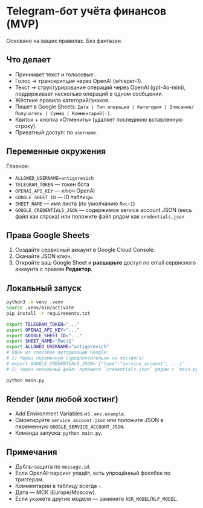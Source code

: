 # Telegram-бот учёта финансов (MVP)

Основано на ваших правилах. Без фантазии.

## Что делает
- Принимает текст и голосовые.
- Голос → транскрипция через OpenAI (whisper-1).
- Текст → структурирование операций через OpenAI (gpt-4o-mini), поддерживает несколько операций в одном сообщении.
- Жёсткие правила категорий/знаков.
- Пишет в Google Sheets: `Дата | Тип операции | Категория | Описание/Получатель | Сумма | Комментарий(-)`.
- Квиток + кнопка «Отменить» (удаляет последнюю вставленную строку).
- Приватный доступ: по `username`.

## Переменные окружения
Главное:
- `ALLOWED_USERNAME=antigorevich`
- `TELEGRAM_TOKEN` — токен бота
- `OPENAI_API_KEY` — ключ OpenAI
- `GOOGLE_SHEET_ID` — ID таблицы
- `SHEET_NAME` — имя листа (по умолчанию `Лист1`)
- `GOOGLE_CREDENTIALS_JSON` — содержимое service account JSON (весь файл как строка) или положите файл рядом как `credentials.json`

## Права Google Sheets
1. Создайте сервисный аккаунт в Google Cloud Console.
2. Скачайте JSON ключ.
3. Откройте ваш Google Sheet и **расшарьте** доступ по email сервисного аккаунта с правом **Редактор**.

## Локальный запуск
```bash
python3 -m venv .venv
source .venv/bin/activate
pip install -r requirements.txt

export TELEGRAM_TOKEN="..."
export OPENAI_API_KEY="..."
export GOOGLE_SHEET_ID="..."
export SHEET_NAME="Лист1"
export ALLOWED_USERNAME="antigorevich"
# Один из способов авторизации Google:
# 1) Через переменную (предпочтительно на хостинге)
# export GOOGLE_CREDENTIALS_JSON='{"type":"service_account", ...}'
# 2) Через локальный файл: положите `credentials.json` рядом с `main.py`

python main.py
```

## Render (или любой хостинг)
- Add Environment Variables из `.env.example`.
- Смонтируйте `service_account.json` или положите JSON в переменную `GOOGLE_SERVICE_ACCOUNT_JSON`.
- Команда запуска: `python main.py`.

## Примечания
- Дубль-защита по `message.id`.
- Если OpenAI-парсинг упадёт, есть упрощённый фоллбек по триггерам.
- Комментарии в таблицу всегда `-`.
- Дата — МСК (Europe/Moscow).
- Если укажете другие модели — замените `ASR_MODEL`/`NLP_MODEL`.
